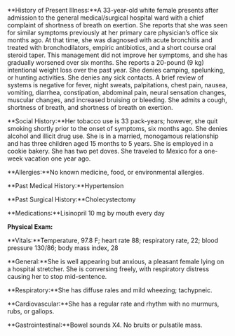 **History of Present Illness:**A 33-year-old white female presents after admission to the general medical/surgical hospital ward with a chief complaint of shortness of breath on exertion. She reports that she was seen for similar symptoms previously at her primary care physician’s office six months ago. At that time, she was diagnosed with acute bronchitis and treated with bronchodilators, empiric antibiotics, and a short course oral steroid taper. This management did not improve her symptoms, and she has gradually worsened over six months. She reports a 20-pound (9 kg) intentional weight loss over the past year. She denies camping, spelunking, or hunting activities. She denies any sick contacts. A brief review of systems is negative for fever, night sweats, palpitations, chest pain, nausea, vomiting, diarrhea, constipation, abdominal pain, neural sensation changes, muscular changes, and increased bruising or bleeding. She admits a cough, shortness of breath, and shortness of breath on exertion.

**Social History:**Her tobacco use is 33 pack-years; however, she quit smoking shortly prior to the onset of symptoms, six months ago. She denies alcohol and illicit drug use. She is in a married, monogamous relationship and has three children aged 15 months to 5 years. She is employed in a cookie bakery. She has two pet doves. She traveled to Mexico for a one-week vacation one year ago.

**Allergies:**No known medicine, food, or environmental allergies.

**Past Medical History:**Hypertension

**Past Surgical History:**Cholecystectomy

**Medications:**Lisinopril 10 mg by mouth every day

**Physical Exam:**

**Vitals:**Temperature, 97.8 F; heart rate 88; respiratory rate, 22; blood pressure 130/86; body mass index, 28

**General:**She is well appearing but anxious, a pleasant female lying on a hospital stretcher. She is conversing freely, with respiratory distress causing her to stop mid-sentence.

**Respiratory:**She has diffuse rales and mild wheezing; tachypneic.

**Cardiovascular:**She has a regular rate and rhythm with no murmurs, rubs, or gallops.

**Gastrointestinal:**Bowel sounds X4. No bruits or pulsatile mass.